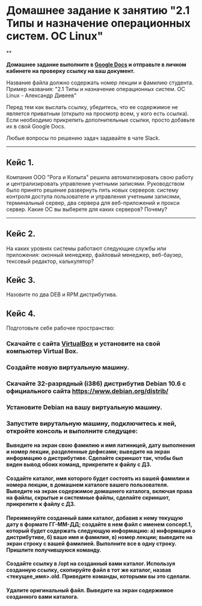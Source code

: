 # Домашнее задание к занятию "2.1 Типы и назначение операционных систем. ОС Linux"

**

**Домашнее задание выполните в [Google Docs](https://docs.google.com/) и отправьте в личном кабинете на проверку ссылку на ваш документ.** 

Название файла должно содержать номер лекции и фамилию студента. Пример названия: "2.1 Типы и назначение операционных систем. ОС Linux - Александр Дивеев"

Перед тем как выслать ссылку, убедитесь, что ее содержимое не является приватным (открыто на просмотр всем, у кого есть ссылка). Если необходимо прикрепить дополнительные ссылки, просто добавьте их в свой Google Docs.

Любые вопросы по решению задач задавайте в чате Slack.

---
## Кейс 1.
Компания ООО "Рога и Копыта" решила автоматизировать свою работу и централизировать управление учетными записями. Руководством было принято решение развернуть пять новых серверов: систему контроля доступа пользователе и управления учетныим записями, терминальный сервер, два сервера для веб-приложений и прокси сервер. Какие ОС вы выберете для каких серверов? Почему?

___


## Кейс 2.
На каких уровнях системы работают следующие службы или приложения: оконный менеджер, файловый менеджер, веб-баузер, тексовый редактор, калькулятор?

## Кейс 3.
Назовите по два DEB и RPM дистрибутива. 

## Кейс 4. 
Подготовьте себе рабочее пространство: 
### Скачайте с сайта [VirtualBox](https://www.virtualbox.org/) и установите на свой компьютер Virtual Box.
### Создайте новую виртуальную машину.
### Скачайте 32-разрядный (i386) дистрибутив Debian 10.6 с официального сайта https://www.debian.org/distrib/
### Установите Debian на вашу виртуальную машину.
### Запустите вирутальную машину, подключитесь к ней, откройте консоль и выполните следущее:
#### Выведите на экран свою фамилию и имя латиницей, дату выполнения и номер лекции, разделенные дефисами; выведите на экран информацию о дистрибутиве. Сделайте скриншот так, чтобы был виден вывод обоих команд, прикрепите к файлу с ДЗ.
#### Создайте каталог, имя которого будет состоять из вашей фамилии и номера лекции, в домашнем каталоге вашего пользователя. Выведите на экран содержимое домашнего каталога, включая права на файлы, скрытые и системные файлы, сделайте скриншот, прикрепите к файлу с ДЗ.
#### Переименуйте созданный вами каталог, добавив к нему текущую дату в формате ГГ-ММ-ДД; создайте в нем файл с именем concept.1, который будет содержать следующую информацию: а) информация о дистрибутиве, б) ваше имя и фамилия, в) номер лекции; выведите на экран строку с вашей фамилией. Выполните все в одну строку. Пришлите получившуюся команду.
#### Создайте ссылку в /opt на созданный вами каталог. Используя созданную ссылку, скопируйте файл в тот же каталог, назвав <текущее_имя>.old. Приведите команды, которыми вы это сделали.
#### Удалите оригинальный файл. Выведите на экран содержимое созданного вами каталога.
